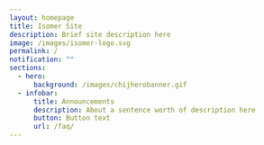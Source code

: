 ```yaml
---
layout: homepage
title: Isomer Site
description: Brief site description here
image: /images/isomer-logo.svg
permalink: /
notification: ""
sections:
  - hero:
      background: /images/chijherobanner.gif
  - infobar:
      title: Announcements
      description: About a sentence worth of description here
      button: Button text
      url: /faq/
---
```

